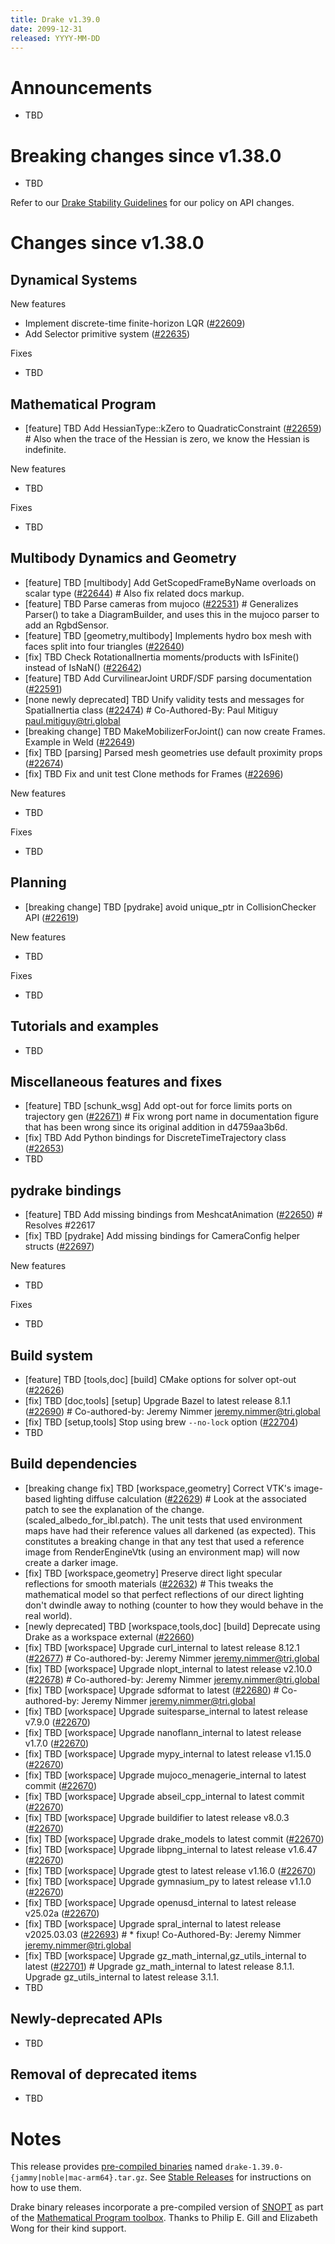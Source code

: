 ```yaml
---
title: Drake v1.39.0
date: 2099-12-31
released: YYYY-MM-DD
---
```


# Announcements

* TBD

# Breaking changes since v1.38.0

* TBD

Refer to our [Drake Stability Guidelines](/stable.html) for our policy
on API changes.

# Changes since v1.38.0

## Dynamical Systems

<!-- <relnotes for systems go here> -->

New features

* Implement discrete-time finite-horizon LQR ([#22609][_#22609])
* Add Selector primitive system ([#22635][_#22635])

Fixes

* TBD

## Mathematical Program

<!-- <relnotes for solvers go here> -->

* [feature] TBD Add HessianType::kZero to QuadraticConstraint ([#22659][_#22659])  # Also when the trace of the Hessian is zero, we know the Hessian is indefinite.

New features

* TBD

Fixes

* TBD

## Multibody Dynamics and Geometry

<!-- <relnotes for geometry,multibody go here> -->

* [feature] TBD [multibody] Add GetScopedFrameByName overloads on scalar type ([#22644][_#22644])  # Also fix related docs markup.
* [feature] TBD Parse cameras from mujoco ([#22531][_#22531])  # Generalizes Parser() to take a DiagramBuilder, and uses this in the mujoco parser to add an RgbdSensor.
* [feature] TBD [geometry,multibody] Implements hydro box mesh with faces split into four triangles ([#22640][_#22640])
* [fix] TBD Check RotationalInertia moments/products with IsFinite() instead of IsNaN() ([#22642][_#22642])
* [feature] TBD Add CurvilinearJoint URDF/SDF parsing documentation ([#22591][_#22591])
* [none newly deprecated] TBD Unify validity tests and messages for SpatialInertia class ([#22474][_#22474])  # Co-Authored-By: Paul Mitiguy <paul.mitiguy@tri.global>
* [breaking change] TBD MakeMobilizerForJoint() can now create Frames. Example in Weld ([#22649][_#22649])
* [fix] TBD [parsing] Parsed mesh geometries use default proximity props ([#22674][_#22674])
* [fix] TBD Fix and unit test Clone methods for Frames ([#22696][_#22696])

New features

* TBD

Fixes

* TBD

## Planning

<!-- <relnotes for planning go here> -->

* [breaking change] TBD [pydrake] avoid unique_ptr in CollisionChecker API ([#22619][_#22619])

New features

* TBD

Fixes

* TBD

## Tutorials and examples

<!-- <relnotes for examples,tutorials go here> -->

* TBD

## Miscellaneous features and fixes

<!-- <relnotes for common,math,lcm,lcmtypes,manipulation,perception,visualization go here> -->

* [feature] TBD [schunk_wsg] Add opt-out for force limits ports on trajectory gen ([#22671][_#22671])  # Fix wrong port name in documentation figure that has been wrong since its original addition in d4759aa3b6d.
* [fix] TBD Add Python bindings for DiscreteTimeTrajectory class ([#22653][_#22653])
* TBD

## pydrake bindings

<!-- <relnotes for bindings go here> -->

* [feature] TBD Add missing bindings from MeshcatAnimation ([#22650][_#22650])  # Resolves #22617
* [fix] TBD [pydrake] Add missing bindings for CameraConfig helper structs ([#22697][_#22697])

New features

* TBD

Fixes

* TBD

## Build system

<!-- <relnotes for cmake,doc,setup,third_party,tools go here> -->

* [feature] TBD [tools,doc] [build] CMake options for solver opt-out ([#22626][_#22626])
* [fix] TBD [doc,tools] [setup] Upgrade Bazel to latest release 8.1.1 ([#22690][_#22690])  # Co-authored-by: Jeremy Nimmer <jeremy.nimmer@tri.global>
* [fix] TBD [setup,tools] Stop using brew `--no-lock` option ([#22704][_#22704])
* TBD

## Build dependencies

<!-- <relnotes for workspace go here> -->

* [breaking change fix] TBD [workspace,geometry] Correct VTK's image-based lighting diffuse calculation ([#22629][_#22629])  # Look at the associated patch to see the explanation of the change. (scaled_albedo_for_ibl.patch). The unit tests that used environment maps have had their reference values all darkened (as expected). This constitutes a breaking change in that any test that used a reference image from RenderEngineVtk (using an environment map) will now create a darker image.
* [fix] TBD [workspace,geometry] Preserve direct light specular reflections for smooth materials ([#22632][_#22632])  # This tweaks the mathematical model so that perfect reflections of our direct lighting don't dwindle away to nothing (counter to how they would behave in the real world).
* [newly deprecated] TBD [workspace,tools,doc] [build] Deprecate using Drake as a workspace external ([#22660][_#22660])
* [fix] TBD [workspace] Upgrade curl_internal to latest release 8.12.1 ([#22677][_#22677])  # Co-authored-by: Jeremy Nimmer <jeremy.nimmer@tri.global>
* [fix] TBD [workspace] Upgrade nlopt_internal to latest release v2.10.0 ([#22678][_#22678])  # Co-authored-by: Jeremy Nimmer <jeremy.nimmer@tri.global>
* [fix] TBD [workspace] Upgrade sdformat to latest ([#22680][_#22680])  # Co-authored-by: Jeremy Nimmer <jeremy.nimmer@tri.global>
* [fix] TBD [workspace] Upgrade suitesparse_internal to latest release v7.9.0 ([#22670][_#22670])
* [fix] TBD [workspace] Upgrade nanoflann_internal to latest release v1.7.0 ([#22670][_#22670])
* [fix] TBD [workspace] Upgrade mypy_internal to latest release v1.15.0 ([#22670][_#22670])
* [fix] TBD [workspace] Upgrade mujoco_menagerie_internal to latest commit ([#22670][_#22670])
* [fix] TBD [workspace] Upgrade abseil_cpp_internal to latest commit ([#22670][_#22670])
* [fix] TBD [workspace] Upgrade buildifier to latest release v8.0.3 ([#22670][_#22670])
* [fix] TBD [workspace] Upgrade drake_models to latest commit ([#22670][_#22670])
* [fix] TBD [workspace] Upgrade libpng_internal to latest release v1.6.47 ([#22670][_#22670])
* [fix] TBD [workspace] Upgrade gtest to latest release v1.16.0 ([#22670][_#22670])
* [fix] TBD [workspace] Upgrade gymnasium_py to latest release v1.1.0 ([#22670][_#22670])
* [fix] TBD [workspace] Upgrade openusd_internal to latest release v25.02a ([#22670][_#22670])
* [fix] TBD [workspace] Upgrade spral_internal to latest release v2025.03.03 ([#22693][_#22693])  # * fixup! Co-Authored-By: Jeremy Nimmer <jeremy.nimmer@tri.global>
* [fix] TBD [workspace] Upgrade gz_math_internal,gz_utils_internal to latest ([#22701][_#22701])  # Upgrade gz_math_internal to latest release 8.1.1. Upgrade gz_utils_internal to latest release 3.1.1.
* TBD

## Newly-deprecated APIs

* TBD

## Removal of deprecated items

* TBD

# Notes


This release provides [pre-compiled binaries](https://github.com/RobotLocomotion/drake/releases/tag/v1.39.0) named
``drake-1.39.0-{jammy|noble|mac-arm64}.tar.gz``. See [Stable Releases](/from_binary.html#stable-releases) for instructions on how to use them.

Drake binary releases incorporate a pre-compiled version of [SNOPT](https://ccom.ucsd.edu/~optimizers/solvers/snopt/) as part of the
[Mathematical Program toolbox](https://drake.mit.edu/doxygen_cxx/group__solvers.html). Thanks to
Philip E. Gill and Elizabeth Wong for their kind support.

<!-- <begin issue links> -->
[_#22474]: https://github.com/RobotLocomotion/drake/pull/22474
[_#22531]: https://github.com/RobotLocomotion/drake/pull/22531
[_#22591]: https://github.com/RobotLocomotion/drake/pull/22591
[_#22609]: https://github.com/RobotLocomotion/drake/pull/22609
[_#22619]: https://github.com/RobotLocomotion/drake/pull/22619
[_#22626]: https://github.com/RobotLocomotion/drake/pull/22626
[_#22629]: https://github.com/RobotLocomotion/drake/pull/22629
[_#22632]: https://github.com/RobotLocomotion/drake/pull/22632
[_#22635]: https://github.com/RobotLocomotion/drake/pull/22635
[_#22640]: https://github.com/RobotLocomotion/drake/pull/22640
[_#22642]: https://github.com/RobotLocomotion/drake/pull/22642
[_#22644]: https://github.com/RobotLocomotion/drake/pull/22644
[_#22649]: https://github.com/RobotLocomotion/drake/pull/22649
[_#22650]: https://github.com/RobotLocomotion/drake/pull/22650
[_#22653]: https://github.com/RobotLocomotion/drake/pull/22653
[_#22659]: https://github.com/RobotLocomotion/drake/pull/22659
[_#22660]: https://github.com/RobotLocomotion/drake/pull/22660
[_#22670]: https://github.com/RobotLocomotion/drake/pull/22670
[_#22671]: https://github.com/RobotLocomotion/drake/pull/22671
[_#22674]: https://github.com/RobotLocomotion/drake/pull/22674
[_#22677]: https://github.com/RobotLocomotion/drake/pull/22677
[_#22678]: https://github.com/RobotLocomotion/drake/pull/22678
[_#22680]: https://github.com/RobotLocomotion/drake/pull/22680
[_#22690]: https://github.com/RobotLocomotion/drake/pull/22690
[_#22693]: https://github.com/RobotLocomotion/drake/pull/22693
[_#22696]: https://github.com/RobotLocomotion/drake/pull/22696
[_#22697]: https://github.com/RobotLocomotion/drake/pull/22697
[_#22701]: https://github.com/RobotLocomotion/drake/pull/22701
[_#22704]: https://github.com/RobotLocomotion/drake/pull/22704
<!-- <end issue links> -->

<!--
  Current oldest_commit 04b6955f0df9f4ab0dd02728776fcd06eee8fd87 (exclusive).
  Current newest_commit 2124e43ef98ca8959221f5dfad7746f575dbb71e (inclusive).
-->
